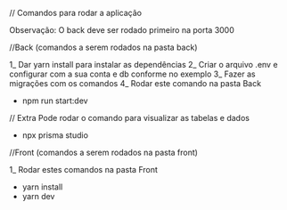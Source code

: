 // Comandos para rodar a aplicação

Observação: O back deve ser rodado primeiro na porta 3000

//Back (comandos a serem rodados na pasta back)

1_ Dar yarn install para instalar as dependências
2_ Criar o arquivo .env e configurar com a sua conta e db conforme no exemplo
3_ Fazer as migrações com os comandos
4_ Rodar este comando na pasta Back
- npm run start:dev

// Extra
Pode rodar o comando para visualizar as tabelas e dados
- npx prisma studio



//Front (comandos a serem rodados na pasta front)

1_ Rodar estes comandos na pasta Front
- yarn install
- yarn dev


